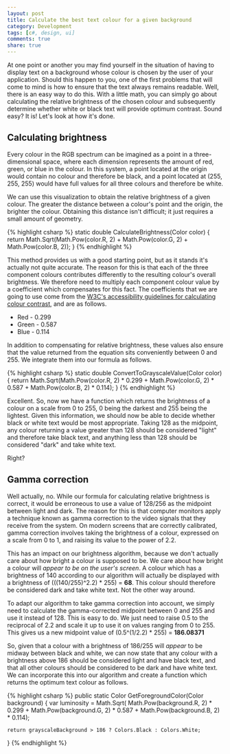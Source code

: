 ```yaml
---
layout: post
title: Calculate the best text colour for a given background
category: Development
tags: [c#, design, ui]
comments: true
share: true
---
```


At one point or another you may find yourself in the situation of having to display text on a background whose colour is chosen by the user of your application. Should this happen to you, one of the first problems that will come to mind is how to ensure that the text always remains readable. Well, there is an easy way to do this. With a little math, you can simply go about calculating the relative brightness of the chosen colour and subsequently determine whether white or black text will provide optimum contrast. Sound easy? It is! Let's look at how it's done.

## Calculating brightness

Every colour in the RGB spectrum can be imagined as a point in a three-dimensional space, where each dimension represents the amount of red, green, or blue in the colour. In this system, a point located at the origin would contain no colour and therefore be black, and a point located at (255, 255, 255) would have full values for all three colours and therefore be white.

We can use this visualization to obtain the relative brightness of a given colour. The greater the distance between a colour's point and the origin, the brighter the colour. Obtaining this distance isn't difficult; it just requires a small amount of geometry.

{% highlight csharp %}
static double CalculateBrightness(Color color)
{
    return Math.Sqrt(Math.Pow(color.R, 2) + Math.Pow(color.G, 2) + Math.Pow(color.B, 2));
}
{% endhighlight %}

This method provides us with a good starting point, but as it stands it's actually not quite accurate. The reason for this is that each of the three component colours contributes differently to the resulting colour's overall brightness. We therefore need to multiply each component colour value by a coefficient which compensates for this fact. The coefficients that we are going to use come from the [W3C's accessibility guidelines for calculating colour contrast](http://www.w3.org/TR/AERT#color-contrast), and are as follows.

+ Red - 0.299
+ Green - 0.587
+ Blue - 0.114

In addition to compensating for relative brightness, these values also ensure that the value returned from the equation sits conveniently between 0 and 255. We integrate them into our formula as follows.

{% highlight csharp %}
static double ConvertToGrayscaleValue(Color color)
{
    return Math.Sqrt(Math.Pow(color.R, 2) * 0.299 +
                     Math.Pow(color.G, 2) * 0.587 +
                     Math.Pow(color.B, 2) * 0.114);
}
{% endhighlight %}

Excellent. So, now we have a function which returns the brightness of a colour on a scale from 0 to 255, 0 being the darkest and 255 being the lightest. Given this information, we should now be able to decide whether black or white text would be most appropriate. Taking 128 as the midpoint, any colour returning a value greater than 128 should be considered "light" and therefore take black text, and anything less than 128 should be considered "dark" and take white text.

Right?

## Gamma correction

Well actually, no. While our formula for calculating relative brightness is correct, it would be erroneous to use a value of 128/256 as the midpoint between light and dark. The reason for this is that computer monitors apply a technique known as gamma correction to the video signals that they receive from the system. On modern screens that are correctly calibrated, gamma correction involves taking the brightness of a colour, expressed on a scale from 0 to 1, and raising its value to the power of 2.2.

This has an impact on our brightness algorithm, because we don't actually care about how bright a colour is supposed to be. We care about how bright a colour will *appear to be on the user's screen*. A colour which has a  brightness of 140 according to our algorithm will actually be displayed with a brightness of (((140/255)^2.2) * 255) = **68**. This colour should therefore be considered dark and take white text. Not the other way around.

To adapt our algorithm to take gamma correction into account, we simply need to calculate the gamma-corrected midpoint between 0 and 255 and use it instead of 128. This is easy to do. We just need to raise 0.5 to the reciprocal of 2.2 and scale it up to use it on values ranging from 0 to 255. This gives us a new midpoint value of (0.5^(1/2.2) * 255) = **186.08371**

So, given that a colour with a brightness of 186/255 will *appear* to be midway between black and white, we can now state that any colour with a brightness above 186 should be considered light and have black text, and that all other colours should be considered to be dark and have white text. We can incorporate this into our algorithm and create a function which returns the optimum text colour as follows.

{% highlight csharp %}
public static Color GetForegroundColor(Color background)
{
    var luminosity = Math.Sqrt(
		Math.Pow(background.R, 2) * 0.299 +
		Math.Pow(background.G, 2) * 0.587 +
		Math.Pow(background.B, 2) * 0.114);

    return grayscaleBackground > 186 ? Colors.Black : Colors.White;
}
{% endhighlight %}